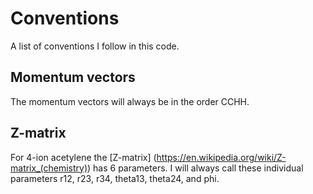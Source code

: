 # Conventions
A list of conventions I follow in this code.

## Momentum vectors
The momentum vectors will always be in the order CCHH.

## Z-matrix
For 4-ion acetylene the [Z-matrix] (https://en.wikipedia.org/wiki/Z-matrix_(chemistry))
has 6 parameters. I will always call these individual parameters r12, r23, r34,
theta13, theta24, and phi.
